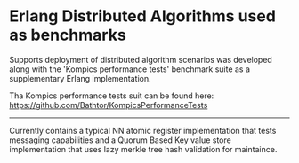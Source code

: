 Erlang Distributed Algorithms used as benchmarks
=================================================

Supports deployment of distributed algorithm scenarios was developed along with the 'Kompics performance tests' benchmark suite as a supplementary Erlang implementation.

Tha Kompics performance tests suit can be found here:
https://github.com/Bathtor/KompicsPerformanceTests

---------

Currently contains a typical NN atomic register implementation that tests messaging capabilities and a Quorum Based Key value store implementation that uses lazy merkle tree hash validation for maintaince.
